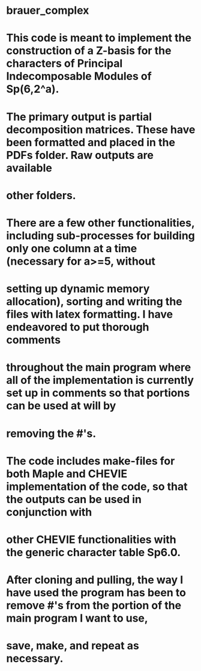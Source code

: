 # brauer_complex
# This code is meant to implement the construction of a Z-basis for the characters of Principal Indecomposable Modules of Sp(6,2^a).
# The primary output is partial decomposition matrices. These have been formatted and placed in the PDFs folder. Raw outputs are available
# other folders. 
# There are a few other functionalities, including sub-processes for building only one column at a time (necessary for a>=5, without 
# setting up dynamic memory allocation), sorting and writing the files with latex formatting. I have endeavored to put thorough comments
# throughout the main program where all of the implementation is currently set up in comments so that portions can be used at will by 
# removing the #'s. 
# The code includes make-files for both Maple and CHEVIE implementation of the code, so that the outputs can be used in conjunction with 
# other CHEVIE functionalities with the generic character table Sp6.0. 
# After cloning and pulling, the way I have used the program has been to remove #'s from the portion of the main program I want to use, 
# save, make, and repeat as necessary. 
